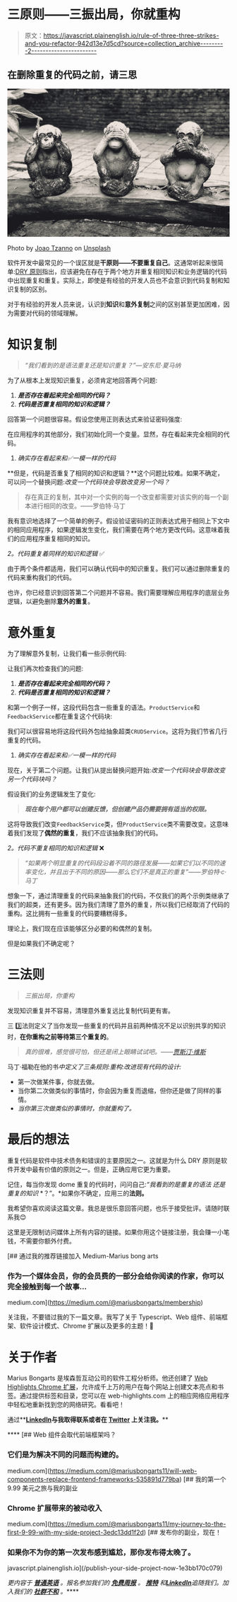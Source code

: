 # 三原则——三振出局，你就重构

> 原文：<https://javascript.plainenglish.io/rule-of-three-three-strikes-and-you-refactor-942d13e7d5cd?source=collection_archive---------2----------------------->

## 在删除重复的代码之前，请三思

![](img/04f70d93e901b6cba7862b041452915f.png)

Photo by [Joao Tzanno](https://unsplash.com/@jtzanno?utm_source=medium&utm_medium=referral) on [Unsplash](https://unsplash.com?utm_source=medium&utm_medium=referral)

软件开发中最常见的一个误区就是**干原则——不要重复自己**。这通常听起来很简单:[DRY 原则](https://medium.com/@mariusbongarts11/dry-your-wet-typescript-code-e3c777b3daf9)指出，应该避免在存在于两个地方并重复相同知识和业务逻辑的代码中出现重复和重复。实际上，即使是有经验的开发人员也不会意识到代码复制和知识复制的区别。

对于有经验的开发人员来说，认识到**知识**和**意外复制**之间的区别甚至更加困难，因为需要对代码的领域理解。

# 知识复制

> *“我们看到的是语法重复还是知识重复？”—安东尼·夏马纳*

为了从根本上发现知识重复，必须肯定地回答两个问题:

1.  ***是否存在看起来完全相同的代码？***
2.  ***代码是否重复相同的知识和逻辑？***

回答第一个问题很容易。假设您使用正则表达式来验证密码强度:

在应用程序的其他部分，我们初始化同一个变量。显然，存在看起来完全相同的代码。

1.  *确实存在看起来和✅一模一样的代码*

**但是，代码是否重复了相同的知识和逻辑？**这个问题比较难。如果不确定，可以问一个替换问题:*改变一个代码块会导致改变另一个吗？*

> 存在真正的复制，其中对一个实例的每一个改变都需要对该实例的每一个副本进行相同的改变。——罗伯特·马丁

我有意识地选择了一个简单的例子。假设验证密码的正则表达式用于相同上下文中的相同应用程序，如果逻辑发生变化，我们需要在两个地方更改代码。这意味着我们的应用程序重复相同的知识。

*2。代码重复着同样的知识和逻辑* ✅

由于两个条件都适用，我们可以确认代码中的知识重复。我们可以通过删除重复的代码来重构我们的代码。

也许，你已经意识到回答第二个问题并不容易。我们需要理解应用程序的底层业务逻辑，以避免删除**意外的重复**。

# **意外重复**

为了理解意外复制，让我们看一些示例代码:

让我们再次检查我们的问题:

1.  ***是否存在看起来完全相同的代码？***
2.  ***代码是否重复相同的知识和逻辑？***

和第一个例子一样，这段代码包含一些重复的语法。`ProductService`和`FeedbackService`都在重复这个代码块:

我们可以很容易地将这段代码外包给抽象超类`CRUDService`。这将为我们节省几行重复的代码。

1.  *确实存在看起来和✅一模一样的代码*

现在，关于第二个问题。让我们从提出替换问题开始:*改变一个代码块会导致改变另一个代码块吗？*

假设我们的业务逻辑发生了变化:

> ***现在每个用户都可以创建反馈，但创建产品仍需要拥有适当的权限。***

这将导致我们改变`FeedbackService`类，但`ProductService`类不需要改变。这意味着我们发现了**偶然的重复**，我们不应该抽象我们的代码。

*2。代码不重复相同的知识和逻辑* ❌

> *“如果两个明显重复的代码段沿着不同的路径发展——如果它们以不同的速率变化，并且出于不同的原因——那么它们不是真正的重复”——罗伯特·c·马丁*

想象一下，通过清理重复的代码来抽象我们的代码，不仅我们的两个示例类继承了我们的超类，还有更多。因为我们清理了意外的重复，所以我们已经取消了代码的重构。这比拥有一些重复的代码要糟糕得多。

理论上，我们现在应该能够区分必要的和偶然的复制。

但是如果我们不确定呢？

# 三法则

> *三振出局，你重构*

发现知识重复并不容易，清理意外重复远比复制代码更有害。

三 3️⃣法则定义了当你发现一些重复的代码并且前两种情况不足以识别共享的知识时，**在你重构之前等待第三个重复的**。

> *真的很难，感觉很可怕，但还是闭上眼睛试试吧。——*[*贾斯汀·维斯*](https://www.justinweiss.com/articles/i-dry-ed-up-my-code-and-now-its-hard-to-work-with-what-happened/)

马丁·福勒在他的书*中定义了三条规则:重构:改进现有代码的设计:*

*   第一次做某件事，你就去做。
*   当你第二次做类似的事情时，你会因为重复而退缩，但你还是做了同样的事情。
*   *当你第三次做类似的事情时，你就重构了。*

# 最后的想法

重复代码是软件中技术债务和错误的主要原因之一。这就是为什么 DRY 原则是软件开发中最有价值的原则之一。但是，正确应用它更为重要。

记住，每当你发现 dome 重复的代码时，问问自己:*“我看到的是重复的语法* *还是重复的知识* *？”。*如果你不确定，应用三的**法则。**

我希望你喜欢阅读这篇文章。我总是很乐意回答问题，也乐于接受批评。请随时联系我😊

这里是无限制访问媒体上所有内容的链接。如果你用这个链接注册，我会赚一小笔钱，不需要你额外付费。

[](https://medium.com/@mariusbongarts/membership) [## 通过我的推荐链接加入 Medium-Marius bong arts

### 作为一个媒体会员，你的会员费的一部分会给你阅读的作家，你可以完全接触到每一个故事…

medium.com](https://medium.com/@mariusbongarts/membership) 

关注我，不要错过我的下一篇文章。我写了关于 Typescript、Web 组件、前端框架、软件设计模式、Chrome 扩展以及更多的主题！🙏

# 关于作者

Marius Bongarts 是埃森哲互动公司的软件工程分析师。他还创建了 [Web Highlights Chrome 扩展](https://chrome.google.com/webstore/detail/web-highlights-%20-bookmark/hldjnlbobkdkghfidgoecgmklcemanhm)，允许成千上万的用户在每个网站上创建文本亮点和书签。通过提供标签和目录，您可以在 web-highlights.com 上的相应网络应用程序中轻松地重新找到您的网络研究。看看吧！

通过**[**LinkedIn**](https://www.linkedin.com/in/marius-bongarts-6b3638171/)**与我取得联系或者在 [**Twitter**](https://twitter.com/MariusBongarts) 上关注我。****

****[](https://medium.com/@mariusbongarts11/will-web-components-replace-frontend-frameworks-535891d779ba) [## Web 组件会取代前端框架吗？

### 它们是为解决不同的问题而构建的。

medium.com](https://medium.com/@mariusbongarts11/will-web-components-replace-frontend-frameworks-535891d779ba) [](https://medium.com/@mariusbongarts11/my-journey-to-the-first-9-99-with-my-side-project-3edc13dd1f2d) [## 我的第一个 9.99 美元之旅与我的副业

### Chrome 扩展带来的被动收入

medium.com](https://medium.com/@mariusbongarts11/my-journey-to-the-first-9-99-with-my-side-project-3edc13dd1f2d) [](/publish-your-side-project-now-1e3bb170c079) [## 发布你的副业，现在！

### 如果你不为你的第一次发布感到尴尬，那你发布得太晚了。

javascript.plainenglish.io](/publish-your-side-project-now-1e3bb170c079) 

*更内容于* [***普通英语***](https://plainenglish.io/) *。报名参加我们的* [***免费周报***](http://newsletter.plainenglish.io/) *。* [***推特***](https://twitter.com/inPlainEngHQ) *和*[***LinkedIn***](https://www.linkedin.com/company/inplainenglish/)*追随我们。加入我们的* [***社群不和***](https://discord.gg/GtDtUAvyhW) *。*****